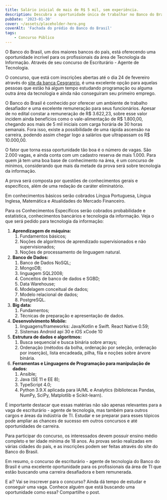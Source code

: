 ```yaml
---
title: Salário inicial de mais de R$ 5 mil, sem experiência.
description: Descubra a oportunidade única de trabalhar no Banco do Brasil, um dos maiores bancos do país, na área de Tecnologia da Informação.
pubDate: '2023-01-30'
cover: ~/assets/placeholder-hero.png
coverAlt: 'Fachada do prédio do Banco do Brasil'
tags: 
    - Concurso Público
---
```


O Banco do Brasil, um dos maiores bancos do país, está oferecendo uma oportunidade incrível para os profissionais da área de Tecnologia da Informação. Através de seu concurso de Escriturário - Agente de Tecnologia.

O concurso, que está com inscrições abertas até o dia 24 de fevereiro através do [site da banca Cesgranrio](https://www.cesgranrio.org.br/concursos/evento.aspx?id=bb0122), é uma excelente opção para aquelas pessoas que estão há algum tempo estudando programação ou alguma outra área da tecnologia e ainda não conseguiram seu primeiro emprego.

O Banco do Brasil é conhecido por oferecer um ambiente de trabalho desafiador e uma excelente remuneração para seus funcionários. Apesar de no edital constar a remuneração de R$ 3.622,23, sobre esse valor incidem ainda benefícios como o vale-alimentação de R$ 1.800,00, chegando aos mais de 5 mil iniciais com carga horária de 30 horas semanais. Fora isso, existe a possibilidade de uma rápida ascensão na carreira, podendo assim chegar logo a salários que ultrapassam os R$ 10.000,00.

O fator que torna essa oportunidade tão boa é o número de vagas. São 2.000 vagas, e ainda conta com um cadastro reserva de mais 1.000. Para quem já tem uma boa base de conhecimento na área, é um concurso de mínimos, considerando que mais da metade da prova será sobre tecnologia da informação.

A prova será composta por questões de conhecimentos gerais e específicos, além de uma redação de caráter eliminatório.

Em conhecimentos básicos serão cobrados Língua 
Portuguesa, Língua Inglesa, Matemática e Atualidades do Mercado Financeiro.

Para os Conhecimentos Específicos serão cobrados probabilidade e estatística, conhecimentos bancários e tecnologia da informação. Veja o que será pedido para tecnologia da informação:

1. **Aprendizagem de máquina:** 
    1. Fundamentos básicos; 
    2. Noções de algoritmos de aprendizado
    supervisionados e não supervisionados; 
    3. Noções de processamento de linguagem natural.
2. **Banco de Dados:** 
    1. Banco de Dados NoSQL;
    2. MongoDB; 
    3. linguagem SQL2008;
    4. Conceitos de banco de dados e SGBD; 
    5. Data Warehouse; 
    6. Modelagem conceitual de dados; 
    7. Modelo
    relacional de dados; 
    8. PostgreSQL.
3. **Big data:** 
    1. Fundamentos; 
    2. Técnicas de preparação e
    apresentação de dados. 
4. **Desenvolvimento Mobile:** 
    1. linguagens/frameworks: Java/Kotlin e Swift. React Native 0.59; 
    2. Sistemas
    Android api 30 e iOS xCode 10
5. **Estrutura de dados e algoritmos:** 
    1. Busca sequencial e busca binária sobre arrays; 
    2. Ordenação
    (métodos da bolha, ordenação por seleção, ordenação por inserção), lista encadeada, pilha, fila e noções sobre árvore binária. 
6. **Ferramentas e Linguagens de Programação para manipulação de dados:** 
    1. Ansible; 
    2. Java (SE 11 e EE 8); 
    3. TypeScript 4.0; 
    4. Python
    3.9.X aplicada para IA/ML e Analytics (bibliotecas Pandas, NumPy, SciPy, Matplotlib e Scikit-learn).

É importante destacar que essas matérias não são apenas relevantes para a vaga de escriturário - agente de tecnologia, mas também para outros cargos e áreas da indústria de TI. Estudar e se preparar para esses tópicos pode ampliar as chances de sucesso em outros concursos e até oportunidades de carreira.

Para participar do concurso, os interessados devem possuir ensino médio completo e ter idade mínima de 18 anos. As provas serão realizadas em várias cidades do país, e as inscrições podem ser feitas através do site do Banco do Brasil.

Em resumo, o concurso de escriturário - agente de tecnologia do Banco do Brasil é uma excelente oportunidade para os profissionais da área de TI que estão buscando uma carreira desafiadora e bem remunerada.

E aí? Vai se inscrever para o concurso? Ainda dá tempo de estudar e conseguir uma vaga. Conhece alguém que está buscando uma oportunidade como essa? Compartilhe o post.
